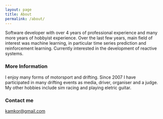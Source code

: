 ```yaml
---
layout: page
title: About
permalink: /about/
---
```


Software developer with over 4 years of professional experience and many more years of hobbyist experience. Over the last few years, main field of interest was machine learning, in particular time series prediction and reinforcement learning. Currently interested in the development of reactive systems.

### More Information

I enjoy many forms of motorsport and drifting. Since 2007 I have participated in many drifting events as media, driver, organiser and a judge. My other hobbies include sim racing and playing eletric guitar.

### Contact me

[kamkor@gmail.com](mailto:kamkor@gmail.com)

